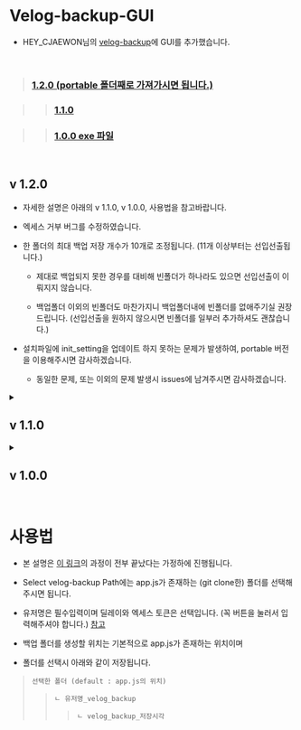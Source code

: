 # Velog-backup-GUI

- HEY_CJAEWON님의 [velog-backup](https://github.com/cjaewon/velog-backup)에 GUI를 추가했습니다.

</br>

> ### [1.2.0 (portable 폴더째로 가져가시면 됩니다.)](https://github.com/lakP44/Velog-backup-GUI/tree/main/1.2.0)

>> ### [1.1.0](https://github.com/lakP44/Velog-backup-GUI/tree/main/1.1.0)

>> ### [1.0.0 exe 파일](https://github.com/lakP44/Velog-backup-GUI/tree/main/1.0.0/dist)

</br>

## v 1.2.0

- 자세한 설명은 아래의 v 1.1.0, v 1.0.0, 사용법을 참고바랍니다. 

- 엑세스 거부 버그를 수정하였습니다.

- 한 폴더의 최대 백업 저장 개수가 10개로 조정됩니다. (11개 이상부터는 선입선출됩니다.)

  - 제대로 백업되지 못한 경우를 대비해 빈폴더가 하나라도 있으면 선입선출이 이뤄지지 않습니다.
  
  - 백업폴더 이외의 빈폴더도 마찬가지니 백업폴더내에 빈폴더를 없애주기실 권장드립니다. (선입선출을 원하지 않으시면 빈폴더를 일부러 추가하셔도 괜찮습니다.)

- 설치파일에 init_setting을 업데이트 하지 못하는 문제가 발생하여, portable 버전을 이용해주시면 감사하겠습니다.

  - 동일한 문제, 또는 이외의 문제 발생시 issues에 남겨주시면 감사하겠습니다.

<details>
  <summary><h2>v 1.1.0</h2></summary>

  ![image](https://github.com/lakP44/Velog-backup-GUI/assets/110088655/7c188eb9-cbb0-4ecf-85fc-b2411a7ac4be)

  </br>

  - portable 버전과 install버전이 나눠졌습니다. portable 버전은 폴더째로 다운받으시면 됩니다.

  - 이전 설정값을 저장할 수 있는 기능이 추가되었습니다.
  - 설정값이 존재할 시 15초안에 자동저장을 취소하거나, 자동저장 후 종료를 하는 것 중에 선택할 수 있습니다.
    - 즉 세팅값이 존재하면 프로그램을 실행시키기만 해도 15초 뒤 자동저장이 됩니다.
  - 설정 저장 버튼은 현재 입력한 값들을 저장합니다.
  - 설정 초기화는 설정 파일을 삭제합니다.

  > 사용시 문제가 발생하면 app.js 경로, 백업할 폴더의 경로내에 backp, content, images 폴더가 있는지 확인 후 있다면 삭제하고 재시작해주세요.
  문제가 해결되지 않을 시 issues에 남겨주시면 확인하겠습니다.
  
</details>

<details>
  <summary><h2>v 1.0.0</h2></summary>

<img src=https://github.com/lakP44/Velog-backup-GUI/assets/110088655/dd4a87f4-950d-412e-9e33-a88e6dd9c213>

</br>
</br>

- 날짜순으로 폴더를 생성하는 기능이 추가되었습니다.

</details>

</br>

# 사용법

- 본 설명은 [이 링크](https://github.com/cjaewon/velog-backup)의 과정이 전부 끝났다는 가정하에 진행됩니다.

- Select velog-backup Path에는 app.js가 존재하는 (git clone한) 폴더를 선택해주시면 됩니다.

- 유저명은 필수입력이며 딜레이와 엑세스 토큰은 선택입니다. (꼭 버튼을 눌러서 입력해주셔야 합니다.) [참고](https://github.com/cjaewon/velog-backup)

- 백업 폴더를 생성할 위치는 기본적으로 app.js가 존재하는 위치이며

- 폴더를 선택시 아래와 같이 저장됩니다.

> `선택한 폴더 (default : app.js의 위치)`
> > `ㄴ 유저명_velog_backup`
> > > `ㄴ velog_backup_저장시각`
